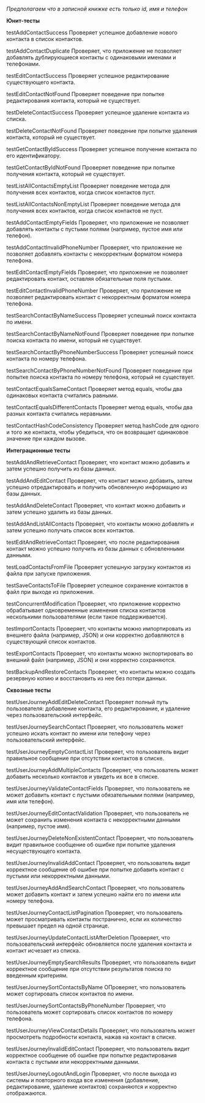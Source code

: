 *Предполагаем что в записной книжке есть только id, имя и телефон*

**Юнит-тесты**

testAddContactSuccess
Проверяет успешное добавление нового контакта в список контактов.

testAddContactDuplicate
Проверяет, что приложение не позволяет добавлять дублирующиеся контакты с одинаковыми именами и телефонами.

testEditContactSuccess
Проверяет успешное редактирование существующего контакта.

testEditContactNotFound
Проверяет поведение при попытке редактирования контакта, который не существует.

testDeleteContactSuccess
Проверяет успешное удаление контакта из списка.

testDeleteContactNotFound
Проверяет поведение при попытке удаления контакта, который не существует.

testGetContactByIdSuccess
Проверяет успешное получение контакта по его идентификатору.

testGetContactByIdNotFound
Проверяет поведение при попытке получения контакта, который не существует.

testListAllContactsEmptyList
Проверяет поведение метода для получения всех контактов, когда список контактов пуст.

testListAllContactsNonEmptyList
Проверяет поведение метода для получения всех контактов, когда список контактов не пуст.

testAddContactEmptyFields
Проверяет, что приложение не позволяет добавлять контакты с пустыми полями (например, пустое имя или телефон).

testAddContactInvalidPhoneNumber
Проверяет, что приложение не позволяет добавлять контакты с некорректным форматом номера телефона.

testEditContactEmptyFields
Проверяет, что приложение не позволяет редактировать контакт, оставляя обязательные поля пустыми.

testEditContactInvalidPhoneNumber
Проверяет, что приложение не позволяет редактировать контакт с некорректным форматом номера телефона.

testSearchContactByNameSuccess
Проверяет успешный поиск контакта по имени.

testSearchContactByNameNotFound
Проверяет поведение при попытке поиска контакта по имени, который не существует.

testSearchContactByPhoneNumberSuccess
Проверяет успешный поиск контакта по номеру телефона.

testSearchContactByPhoneNumberNotFound
Проверяет поведение при попытке поиска контакта по номеру телефона, который не существует.

testContactEqualsSameContact
Проверяет метод equals, чтобы два одинаковых контакта считались равными.

testContactEqualsDifferentContacts
Проверяет метод equals, чтобы два разных контакта считались неравными.

testContactHashCodeConsistency
Проверяет метод hashCode для одного и того же контакта, чтобы убедиться, что он возвращает одинаковое значение при каждом вызове.


**Интеграционные тесты**

testAddAndRetrieveContact
Проверяет, что контакт можно добавить и затем успешно получить из базы данных.

testAddAndEditContact
Проверяет, что контакт можно добавить, затем успешно отредактировать и получить обновленную информацию из базы данных.

testAddAndDeleteContact
Проверяет, что контакт можно добавить и затем успешно удалить из базы данных.

testAddAndListAllContacts
Проверяет, что контакты можно добавлять и затем успешно получать список всех контактов.

testEditAndRetrieveContact
Проверяет, что после редактирования контакт можно успешно получить из базы данных с обновленными данными.

testLoadContactsFromFile
Проверяет успешную загрузку контактов из файла при запуске приложения.

testSaveContactsToFile
Проверяет успешное сохранение контактов в файл при выходе из приложения.

testConcurrentModification
Проверяет, что приложение корректно обрабатывает одновременные изменения списка контактов несколькими пользователями (если такое поддерживается).

testImportContacts
Проверяет, что контакты можно импортировать из внешнего файла (например, JSON) и они корректно добавляются в существующий список контактов.

testExportContacts
Проверяет, что контакты можно экспортировать во внешний файл (например, JSON) и они корректно сохраняются.

testBackupAndRestoreContacts
Проверяет, что контакты можно создать резервную копию и восстановить из нее без потери данных.


**Сквозные тесты**

testUserJourneyAddEditDeleteContact
Проверяет полный путь пользователя: добавление контакта, его редактирование, и удаление через пользовательский интерфейс.

testUserJourneySearchContact
Проверяет, что пользователь может успешно искать контакт по имени или телефону через пользовательский интерфейс.

testUserJourneyEmptyContactList
Проверяет, что пользователь видит правильное сообщение при отсутствии контактов в списке.

testUserJourneyAddMultipleContacts
Проверяет, что пользователь может добавить несколько контактов и увидеть их все в списке.

testUserJourneyValidateContactFields
Проверяет, что пользователь не может добавить контакт с пустыми обязательными полями (например, имя или телефон).

testUserJourneyEditContactValidation
Проверяет, что пользователь не может сохранить изменения контакта с некорректными данными (например, пустое имя).

testUserJourneyDeleteNonExistentContact
Проверяет, что пользователь видит правильное сообщение об ошибке при попытке удаления несуществующего контакта.

testUserJourneyInvalidAddContact
Проверяет, что пользователь видит корректное сообщение об ошибке при попытке добавить контакт с пустыми или некорректными данными.

testUserJourneyAddAndSearchContact
Проверяет, что пользователь может добавить контакт и затем успешно найти его по имени или номеру телефона.

testUserJourneyContactListPagination
Проверяет, что пользователь может просматривать контакты постранично, если их количество превышает предел на одной странице.

testUserJourneyUpdateContactListAfterDeletion
Проверяет, что пользовательский интерфейс обновляется после удаления контакта и контакт исчезает из списка.

testUserJourneyEmptySearchResults
Проверяет, что пользователь видит корректное сообщение при отсутствии результатов поиска по введенным критериям.

testUserJourneySortContactsByName
ОПроверяет, что пользователь может сортировать список контактов по имени.

testUserJourneySortContactsByPhoneNumber
Проверяет, что пользователь может сортировать список контактов по номеру телефона.

testUserJourneyViewContactDetails
Проверяет, что пользователь может просмотреть подробности контакта, нажав на контакт в списке.

testUserJourneyInvalidEditContact
Проверяет, что пользователь видит корректное сообщение об ошибке при попытке редактирования контакта с пустыми или некорректными данными.

testUserJourneyLogoutAndLogin
Проверяет, что после выхода из системы и повторного входа все изменения (добавление, редактирование, удаление контактов) сохраняются и корректно отображаются.

